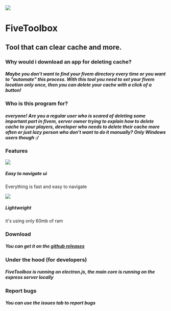 ![](https://i.imgur.com/EoOK1rE.png)
# FiveToolbox
## Tool that can clear cache and more.

### Why would i download an app for deleting cache?
##### Maybe you don't want to find your fivem directory every time or you want to "automate" this process. With this tool you need to set your fivem location only once, then you can delete your cache with a click of a button!

### Who is this program for?
##### everyone! Are you a regular user who is scared of deleting some important part in fivem, server owner trying to explain how to delete cache to your players, developer who needs to delete their cache more often or just lazy person who don't want to do it manually? Only Windows users though :/

### Features
![](https://i.imgur.com/kSSOJ9V.png)
##### Easy to navigate ui
Everything is fast and easy to navigate

![](https://i.imgur.com/wmni3sB.png)
##### Lightweight
it's using only 60mb of ram

### Download
##### You can get it on the [github releases](https://github.com/itsP33t/FiveToolbox/releases/latest "github releases")

### Under the hood (for developers)
##### FiveToolbox is running on electron.js, the main core is running on the express server locally

### Report bugs
##### You can use the issues tab to report bugs
